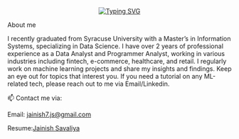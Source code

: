 


<div align="center">
  <a href="https://git.io/typing-svg">
    <img src="https://readme-typing-svg.demolab.com/?lines=Hi%F0%9F%91%8B%2C+I'm+Jainish+Savaliya;Welcome+to+my+GitHub+profile;Machine+learning;Data+Science;Business+Analytics&width=500&size=30&height=70&center=true&vCenter=true&font=bold" alt="Typing SVG" />
  </a>
</div>


About me

I recently graduated from Syracuse University with a Master’s in Information Systems, specializing in Data Science. I have over 2 years of professional experience as a Data Analyst and Programmer Analyst, working in various industries including fintech, e-commerce, healthcare, and retail. I regularly work on machine learning projects and share my insights and findings. Keep an eye out for topics that interest you. If you need a tutorial on any ML-related tech, please reach out to me via Email/Linkedin.

📫 Contact me via:

Email: jainish7.js@gmail.com

Resume:[Jainish Savaliya](https://github.com/jainish77/jainish77/blob/main/Jainish%20Savaliya%20%20Resume.docx)
 


